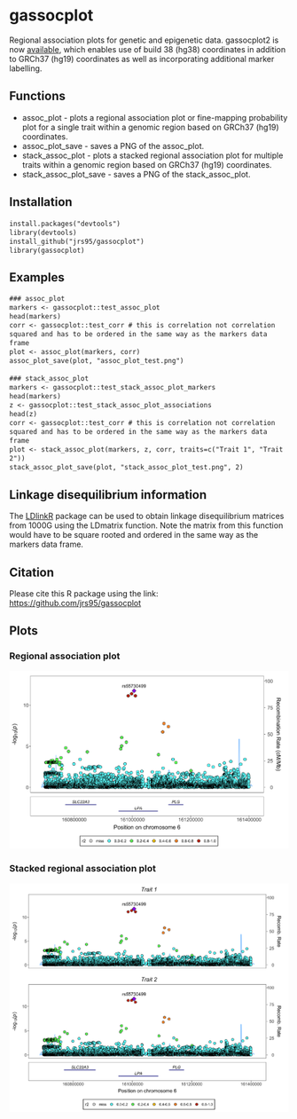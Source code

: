 # gassocplot
Regional association plots for genetic and epigenetic data. gassocplot2 is now [available](https://github.com/jrs95/gassocplot2), which enables use of build 38 (hg38) coordinates in addition to GRCh37 (hg19) coordinates as well as incorporating additional marker labelling. 

## Functions
* assoc_plot - plots a regional association plot or fine-mapping probability plot for a single trait within a genomic region based on GRCh37 (hg19) coordinates.  
* assoc_plot_save - saves a PNG of the assoc_plot.  
* stack_assoc_plot - plots a stacked regional association plot for multiple traits within a genomic region based on GRCh37 (hg19) coordinates.  
* stack_assoc_plot_save - saves a PNG of the stack_assoc_plot.  

## Installation
```
install.packages("devtools")
library(devtools) 
install_github("jrs95/gassocplot")
library(gassocplot)
```

## Examples
```
### assoc_plot  
markers <- gassocplot::test_assoc_plot  
head(markers)  
corr <- gassocplot::test_corr # this is correlation not correlation squared and has to be ordered in the same way as the markers data frame  
plot <- assoc_plot(markers, corr)   
assoc_plot_save(plot, "assoc_plot_test.png")  

### stack_assoc_plot  
markers <- gassocplot::test_stack_assoc_plot_markers  
head(markers)  
z <- gassocplot::test_stack_assoc_plot_associations  
head(z)  
corr <- gassocplot::test_corr # this is correlation not correlation squared and has to be ordered in the same way as the markers data frame  
plot <- stack_assoc_plot(markers, z, corr, traits=c("Trait 1", "Trait 2"))  
stack_assoc_plot_save(plot, "stack_assoc_plot_test.png", 2)
```

## Linkage disequilibrium information
The [LDlinkR](https://cran.r-project.org/web/packages/LDlinkR/index.html) package can be used to obtain linkage disequilibrium matrices from 1000G using the LDmatrix function. Note the matrix from this function would have to be square rooted and ordered in the same way as the markers data frame.  

## Citation
Please cite this R package using the link: https://github.com/jrs95/gassocplot

## Plots

### Regional association plot
![](https://raw.githubusercontent.com/jrs95/utilities/master/assoc_plot_test.png?raw=true)

### Stacked regional association plot
![](https://raw.githubusercontent.com/jrs95/utilities/master/stack_assoc_plot_test.png?raw=true)
